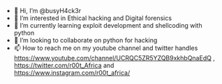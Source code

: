 - 👋 Hi, I’m @busyH4ck3r
- 👀 I’m interested in Ethical hacking and Digital forensics
- 🌱 I’m currently learning exploit development and shellcoding with python
- 💞️ I’m looking to collaborate on python for hacking
- 📫 How to reach me on my youtube channel and twitter handles 
  https://www.youtube.com/channel/UCRQC5ZR5YZQB9xkhbQnaEdQ , 
  https://twitter.com/r00t_Africa and https://www.instagram.com/r00t_africa/ 
  

<!---
busyH4ck3r/busyH4ck3r is a ✨ special ✨ repository because its `README.md` (this file) appears on your GitHub profile.
You can click the Preview link to take a look at your changes.
--->
